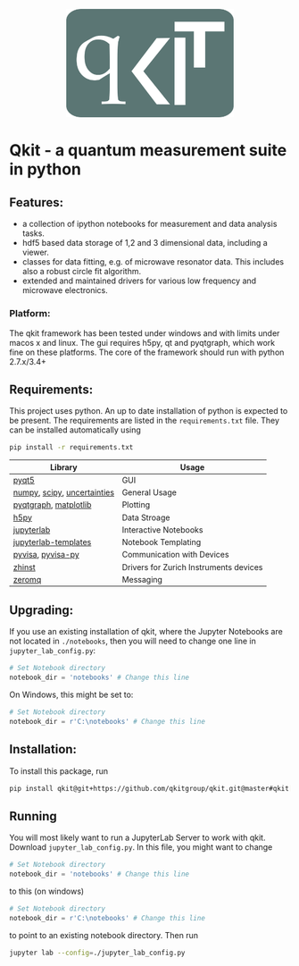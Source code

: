 <p align="center">
  <img src="./images/Qkit_Logo.png" alt="QKIT" width="300">
</p>


# Qkit - a quantum measurement suite in python

## Features:
  * a collection of ipython notebooks for measurement and data analysis tasks.
  * hdf5 based data storage of 1,2 and 3 dimensional data, including a viewer.
  * classes for data fitting, e.g. of microwave resonator data. This includes also a robust circle fit algorithm.
  * extended and maintained drivers for various low frequency and microwave electronics.

### Platform:
  The qkit framework has been tested under windows and with limits under macos x and linux. 
  The gui requires h5py, qt and pyqtgraph, which work fine on these platforms. 
  The core of the framework should run with python 2.7.x/3.4+
 
## Requirements:
This project uses python. An up to date installation of python is expected to be present.
The requirements are listed in the `requirements.txt` file. They can be installed automatically using
```bash
pip install -r requirements.txt
```
| Library | Usage |
| ------- | ----- |
| [pyqt5](https://pypi.org/project/PyQt5/) | GUI   | 
| [numpy](https://pypi.org/project/numpy/), [scipy](https://pypi.org/project/scipy/), [uncertainties](https://pypi.org/project/uncertainties/) | General Usage |
| [pyqtgraph](https://pypi.org/project/pyqtgraph/), [matplotlib](https://pypi.org/project/matplotlib/) | Plotting |
| [h5py](https://pypi.org/project/h5py/) | Data Stroage |
| [jupyterlab](https://pypi.org/project/jupyterlab/) | Interactive Notebooks |
| [jupyterlab-templates](https://pypi.org/project/jupyterlab-templates/) | Notebook Templating |
| [pyvisa](https://pypi.org/project/PyVISA/), [pyvisa-py](https://pypi.org/project/PyVISA-py/) | Communication with Devices |
| [zhinst](https://pypi.org/project/zhinst/) | Drivers for Zurich Instruments devices |
| [zeromq](https://pypi.org/project/pyzmq/) | Messaging |  

## Upgrading:
If you use an existing installation of qkit, where the Jupyter Notebooks are not located in `./notebooks`, then you will need to change one line in `jupyter_lab_config.py`:

```python 
# Set Notebook directory
notebook_dir = 'notebooks' # Change this line
```
On Windows, this might be set to:
```python 
# Set Notebook directory
notebook_dir = r'C:\notebooks' # Change this line
```

## Installation:
To install this package, run
```bash
pip install qkit@git+https://github.com/qkitgroup/qkit.git@master#qkit[jupyter,analysis]
```
## Running
You will most likely want to run a JupyterLab Server to work with qkit. Download `jupyter_lab_config.py`.
In this file, you might want to change
```python 
# Set Notebook directory
notebook_dir = 'notebooks' # Change this line
```
to this (on windows)
```python 
# Set Notebook directory
notebook_dir = r'C:\notebooks' # Change this line
```
to point to an existing notebook directory. Then run
```bash
jupyter lab --config=./jupyter_lab_config.py
```
